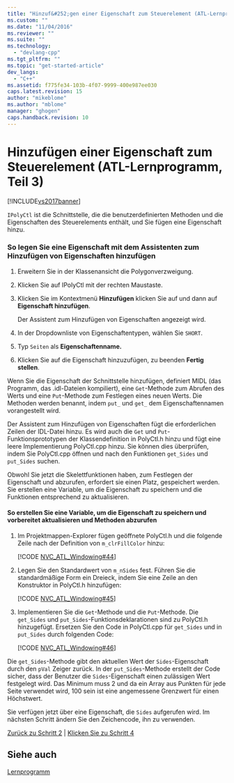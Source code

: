 ```yaml
---
title: "Hinzuf&#252;gen einer Eigenschaft zum Steuerelement (ATL-Lernprogramm, Teil 3) | Microsoft Docs"
ms.custom: ""
ms.date: "11/04/2016"
ms.reviewer: ""
ms.suite: ""
ms.technology: 
  - "devlang-cpp"
ms.tgt_pltfrm: ""
ms.topic: "get-started-article"
dev_langs: 
  - "C++"
ms.assetid: f775fe34-103b-4f07-9999-400e987ee030
caps.latest.revision: 15
author: "mikeblome"
ms.author: "mblome"
manager: "ghogen"
caps.handback.revision: 10
---
```

# Hinzuf&#252;gen einer Eigenschaft zum Steuerelement (ATL-Lernprogramm, Teil 3)
[!INCLUDE[vs2017banner](../assembler/inline/includes/vs2017banner.md)]

`IPolyCtl` ist die Schnittstelle, die die benutzerdefinierten Methoden und die Eigenschaften des Steuerelements enthält, und Sie fügen eine Eigenschaft hinzu.  
  
### So legen Sie eine Eigenschaft mit dem Assistenten zum Hinzufügen von Eigenschaften hinzufügen  
  
1.  Erweitern Sie in der Klassenansicht die Polygonverzweigung.  
  
2.  Klicken Sie auf IPolyCtl mit der rechten Maustaste.  
  
3.  Klicken Sie im Kontextmenü **Hinzufügen** klicken Sie auf und dann auf **Eigenschaft hinzufügen**.  
  
     Der Assistent zum Hinzufügen von Eigenschaften angezeigt wird.  
  
4.  In der Dropdownliste von Eigenschaftentypen, wählen Sie `SHORT`.  
  
5.  Typ `Seiten` als **Eigenschaftenname.**  
  
6.  Klicken Sie auf die Eigenschaft hinzuzufügen, zu beenden **Fertig stellen**.  
  
 Wenn Sie die Eigenschaft der Schnittstelle hinzufügen, definiert MIDL \(das Programm, das .idl\-Dateien kompiliert\), eine `Get`\-Methode zum Abrufen des Werts und eine `Put`\-Methode zum Festlegen eines neuen Werts.  Die Methoden werden benannt, indem `put_` und `get_` dem Eigenschaftennamen vorangestellt wird.  
  
 Der Assistent zum Hinzufügen von Eigenschaften fügt die erforderlichen Zeilen der IDL\-Datei hinzu.  Es wird auch die `Get` und `Put`\-Funktionsprototypen der Klassendefinition in PolyCtl.h hinzu und fügt eine leere Implementierung PolyCtl.cpp hinzu.  Sie können dies überprüfen, indem Sie PolyCtl.cpp öffnen und nach den Funktionen `get_Sides` und `put_Sides` suchen.  
  
 Obwohl Sie jetzt die Skelettfunktionen haben, zum Festlegen der Eigenschaft und abzurufen, erfordert sie einen Platz, gespeichert werden.  Sie erstellen eine Variable, um die Eigenschaft zu speichern und die Funktionen entsprechend zu aktualisieren.  
  
#### So erstellen Sie eine Variable, um die Eigenschaft zu speichern und vorbereitet aktualisieren und Methoden abzurufen  
  
1.  Im Projektmappen\-Explorer fügen geöffnete PolyCtl.h und die folgende Zeile nach der Definition von `m_clrFillColor` hinzu:  
  
     [!CODE [NVC_ATL_Windowing#44](../CodeSnippet/VS_Snippets_Cpp/NVC_ATL_Windowing#44)]  
  
2.  Legen Sie den Standardwert von `m_nSides` fest.  Führen Sie die standardmäßige Form ein Dreieck, indem Sie eine Zeile an den Konstruktor in PolyCtl.h hinzufügen:  
  
     [!CODE [NVC_ATL_Windowing#45](../CodeSnippet/VS_Snippets_Cpp/NVC_ATL_Windowing#45)]  
  
3.  Implementieren Sie die `Get`\-Methode und die `Put`\-Methode.  Die `get_Sides` und `put_Sides`\-Funktionsdeklarationen sind zu PolyCtl.h hinzugefügt.  Ersetzen Sie den Code in PolyCtl.cpp für `get_Sides` und in `put_Sides` durch folgenden Code:  
  
     [!CODE [NVC_ATL_Windowing#46](../CodeSnippet/VS_Snippets_Cpp/NVC_ATL_Windowing#46)]  
  
 Die `get_Sides`\-Methode gibt den aktuellen Wert der `Sides`\-Eigenschaft durch den `pVal` Zeiger zurück.  In der `put_Sides`\-Methode erstellt der Code sicher, dass der Benutzer die `Sides`\-Eigenschaft einen zulässigen Wert festgelegt wird.  Das Minimum muss 2 und da ein Array aus Punkten für jede Seite verwendet wird, 100 sein ist eine angemessene Grenzwert für einen Höchstwert.  
  
 Sie verfügen jetzt über eine Eigenschaft, die `Sides` aufgerufen wird.  Im nächsten Schritt ändern Sie den Zeichencode, ihn zu verwenden.  
  
 [Zurück zu Schritt 2](../atl/adding-a-control-atl-tutorial-part-2.md) &#124; [Klicken Sie zu Schritt 4](../atl/changing-the-drawing-code-atl-tutorial-part-4.md)  
  
## Siehe auch  
 [Lernprogramm](../atl/active-template-library-atl-tutorial.md)